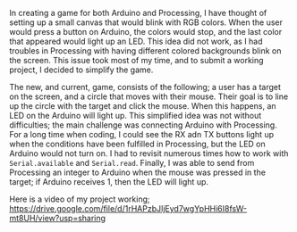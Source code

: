 In creating a game for both Arduino and Processing, I have thought of setting up a small canvas that would blink with RGB colors. When the user would press a button on Arduino, the colors would stop, and the last color that appeared would light up an LED.
This idea did not work, as I had troubles in Processing with having different colored backgrounds blink on the screen. This issue took most of my time, and to submit a working project, I decided to simplify the game.

The new, and current, game, consists of the following; a user has a target on the screen, and a circle that moves with their mouse. Their goal is to line up the circle with the target and click the mouse. When this happens, an LED on the Arduino will light up.
This simplified idea was not without difficulties; the main challenge was connecting Arduino with Processing. For a long time when coding, I could see the RX adn TX buttons light up when the conditions have been fulfilled in Processing, but the LED on Arduino would not turn on. I had to revisit numerous times how to work with ```Serial.available``` and ```Serial.read```. Finally, I was able to send from Processing an integer to Arduino when the mouse was pressed in the target; if Arduino receives 1, then the LED will light up.

Here is a video of my project working;
https://drive.google.com/file/d/1rHAPzbJIjEyd7wgYpHHi6I8fsW-mt8UH/view?usp=sharing 
